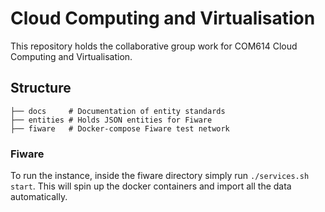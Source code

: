 # Cloud Computing and Virtualisation

This repository holds the collaborative group work for COM614 Cloud Computing and Virtualisation.

## Structure

```
├── docs     # Documentation of entity standards
├── entities # Holds JSON entities for Fiware
├── fiware   # Docker-compose Fiware test network
```

### Fiware

To run the instance, inside the fiware directory simply run `./services.sh start`.
This will spin up the docker containers and import all the data automatically.
